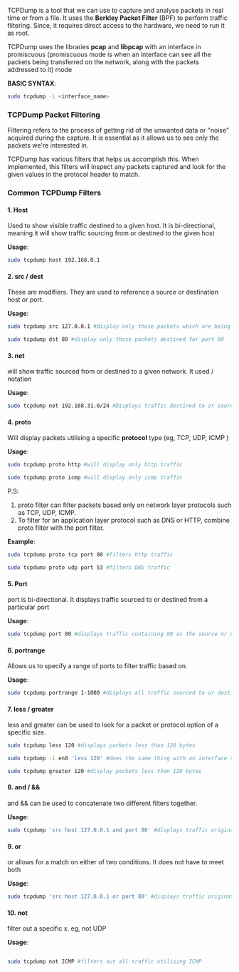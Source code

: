 

TCPDump is a tool that we can use to capture and analyse packets in real time or from a file. It uses the **Berkley Packet Filter** (BPF) to perform traffic filtering. Since, it requires direct access to the hardware, we need to run it as root. 

TCPDump uses the libraries **pcap** and **libpcap** with an interface in promiscuous (promiscuous mode is when an interface can see all the packets being transferred on the network, along with the packets addressed to it) mode


**BASIC SYNTAX**:

```bash
sudo tcpdump -i <interface_name>
```




###  TCPDump Packet Filtering

Filtering refers to the process of getting rid of the unwanted data or "noise" acquired during the capture. It is essential as it allows us to see only the packets we're interested in. 

TCPDump has various filters that helps us accomplish this. When implemented, this filters will inspect any packets captured and look for the given values in the protocol header to match.



### Common TCPDump Filters


#### 1. Host

Used to show visible traffic destined to a given host. It is bi-directional, meaning it will show traffic sourcing from or destined to the given host


**Usage**:

```bash
sudo tcpdump host 192.168.0.1
```


#### 2. src / dest

These are modifiers. They are used to reference a source or destination host or port.


**Usage**:

```bash
sudo tcpdump src 127.0.0.1 #display only those packets which are being sent by 127.0.0.1

sudo tcpdump dst 80 #display only those packets destined for port 80
```



#### 3. net

will show traffic sourced from or destined to a given network. It used / notation


**Usage**: 

```bash
sudo tcpdump net 192.168.31.0/24 #Displays traffic destined to or sourced from this specfic network
```




#### 4. proto

Will display packets utilising a specific **protocol** type (eg, TCP, UDP, ICMP )


**Usage**:

```bash
sudo tcpdump proto http #will display only http traffic

sudo tcpdump proto icmp #will display only icmp traffic
```



P.S: 
1. proto filter can filter packets based only on network layer protocols such as TCP, UDP, ICMP.
2. To filter for an application layer protocol such as DNS or HTTP, combine proto filter with the port filter.

**Example**:

```bash
sudo tcpdump proto tcp port 80 #filters http traffic

sudo tcpdumo proto udp port 53 #filters DNS traffic
```




#### 5. Port

port is bi-directional. It displays traffic sourced to or destined from a particular port


**Usage**:

```bash
sudo tcpdump port 80 #displays traffic containing 80 as the source or destination port
```




#### 6. portrange

Allows us to specify a range of ports to filter traffic based on.


**Usage**:

```bash
sudo tcpdump portrange 1-1000 #displays all traffic sourced to or destined from ports within the specified range
```




#### 7. less / greater

less and greater can be used to look for a packet or protocol option of a specific size.

```bash
sudo tcpdump less 120 #displays packets less than 120 bytes

sudo tcpdump -i en0 'less 120' #does the same thing with an interface specified

sudo tcpdump greater 120 #display packets less than 120 bytes
```



#### 8. and / &&

and && can be used to concatenate two different filters together.


**Usage**:

```bash
sudo tcpdump 'src host 127.0.0.1 and port 80' #displays traffic originating from port 80 of the host 127.0.0.1
```




#### 9. or

or allows for a match on either of two conditions. It does not have to meet both


**Usage**:

```bash
sudo tcpdump 'src host 127.0.0.1 or port 80' #displays traffic originating from port 80 or from the the host 127.0.0.1
```



#### 10. not

filter out a specific x. eg, not UDP


**Usage**:

```bash

sudo tcpdump not ICMP #filters out all traffic utilising ICMP
```
















